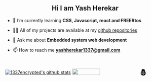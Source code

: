 <h2 align="center">Hi I am Yash Herekar</h2>

- 🌱 I’m currently learning **CSS, Javascript, react and FREERtos**

- 👨‍💻 All of my projects are available at my [github repositories](https://github.com/1337encrypted?tab=repositories)

- 💬 Ask me about **Embedded system web development**

- 📫 How to reach me **yashherekar1337@gmail.com**

<!-- 📄 This is my [resume](assets/resume.pdf) -->
<!-- (https://tangible-thyme-53a.notion.site/Resume-21713979b676449281a5d4f924e86b65) -->

<br>

<!-- STAT CARD -->
<a href="https://github.com/1337encrypted?tab=repositories"><img align="center" src="https://github-readme-stats.vercel.app/api?username=1337encrypted&show_icons=true&include_all_commits=true&theme=onedark&hide_border=true" alt="1337encrypted's github stats" width="55%" height="50%" /></a>
<a href="https://github.com/1337encrypted?tab=repositories"><img align="center" src="https://github-readme-stats.vercel.app/api/top-langs/?username=1337encrypted&layout=compact&theme=onedark&hide_border=true" width="41.8%" height="41.8%" /></a>
  <img align="center" alt="1337encrypted | Mecanumbots" src="https://github.com/1337encrypted/1337encrypted/blob/main/assets/bb8.png" width="21px" />
